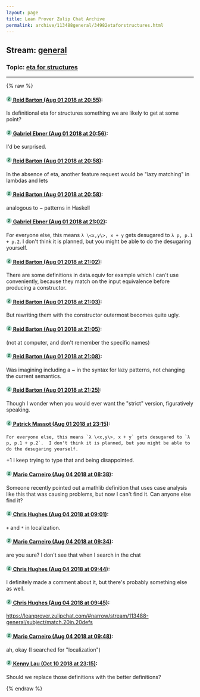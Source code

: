 ```yaml
---
layout: page
title: Lean Prover Zulip Chat Archive 
permalink: archive/113488general/34982etaforstructures.html
---
```


## Stream: [general](index.html)
### Topic: [eta for structures](34982etaforstructures.html)

---


{% raw %}
#### [![Click to go to Zulip](../../assets/img/zulip2.png) Reid Barton (Aug 01 2018 at 20:55)](https://leanprover.zulipchat.com/#narrow/stream/113488-general/topic/eta%20for%20structures/near/130734097):
Is definitional eta for structures something we are likely to get at some point?

#### [![Click to go to Zulip](../../assets/img/zulip2.png) Gabriel Ebner (Aug 01 2018 at 20:56)](https://leanprover.zulipchat.com/#narrow/stream/113488-general/topic/eta%20for%20structures/near/130734176):
I'd be surprised.

#### [![Click to go to Zulip](../../assets/img/zulip2.png) Reid Barton (Aug 01 2018 at 20:58)](https://leanprover.zulipchat.com/#narrow/stream/113488-general/topic/eta%20for%20structures/near/130734254):
In the absence of eta, another feature request would be "lazy matching" in lambdas and lets

#### [![Click to go to Zulip](../../assets/img/zulip2.png) Reid Barton (Aug 01 2018 at 20:58)](https://leanprover.zulipchat.com/#narrow/stream/113488-general/topic/eta%20for%20structures/near/130734272):
analogous to ~ patterns in Haskell

#### [![Click to go to Zulip](../../assets/img/zulip2.png) Gabriel Ebner (Aug 01 2018 at 21:02)](https://leanprover.zulipchat.com/#narrow/stream/113488-general/topic/eta%20for%20structures/near/130734477):
For everyone else, this means `λ \<x,y\>, x + y` gets desugared to `λ p, p.1 + p.2`.  I don't think it is planned, but you might be able to do the desugaring yourself.

#### [![Click to go to Zulip](../../assets/img/zulip2.png) Reid Barton (Aug 01 2018 at 21:02)](https://leanprover.zulipchat.com/#narrow/stream/113488-general/topic/eta%20for%20structures/near/130734478):
There are some definitions in data.equiv for example which I can't use conveniently, because they match on the input equivalence before producing a constructor.

#### [![Click to go to Zulip](../../assets/img/zulip2.png) Reid Barton (Aug 01 2018 at 21:03)](https://leanprover.zulipchat.com/#narrow/stream/113488-general/topic/eta%20for%20structures/near/130734545):
But rewriting them with the constructor outermost becomes quite ugly.

#### [![Click to go to Zulip](../../assets/img/zulip2.png) Reid Barton (Aug 01 2018 at 21:05)](https://leanprover.zulipchat.com/#narrow/stream/113488-general/topic/eta%20for%20structures/near/130734638):
(not at computer, and don't remember the specific names)

#### [![Click to go to Zulip](../../assets/img/zulip2.png) Reid Barton (Aug 01 2018 at 21:08)](https://leanprover.zulipchat.com/#narrow/stream/113488-general/topic/eta%20for%20structures/near/130734813):
Was imagining including a ~ in the syntax for lazy patterns, not changing the current semantics.

#### [![Click to go to Zulip](../../assets/img/zulip2.png) Reid Barton (Aug 01 2018 at 21:25)](https://leanprover.zulipchat.com/#narrow/stream/113488-general/topic/eta%20for%20structures/near/130735589):
Though I wonder when you would ever want the "strict" version, figuratively speaking.

#### [![Click to go to Zulip](../../assets/img/zulip2.png) Patrick Massot (Aug 01 2018 at 23:15)](https://leanprover.zulipchat.com/#narrow/stream/113488-general/topic/eta%20for%20structures/near/130742044):
```quote
For everyone else, this means `λ \<x,y\>, x + y` gets desugared to `λ p, p.1 + p.2`.  I don't think it is planned, but you might be able to do the desugaring yourself.
```
+1 I keep trying to type that and being disappointed.

#### [![Click to go to Zulip](../../assets/img/zulip2.png) Mario Carneiro (Aug 04 2018 at 08:38)](https://leanprover.zulipchat.com/#narrow/stream/113488-general/topic/eta%20for%20structures/near/130879441):
Someone recently pointed out a mathlib definition that uses case analysis like this that was causing problems, but now I can't find it. Can anyone else find it?

#### [![Click to go to Zulip](../../assets/img/zulip2.png) Chris Hughes (Aug 04 2018 at 09:01)](https://leanprover.zulipchat.com/#narrow/stream/113488-general/topic/eta%20for%20structures/near/130880063):
`+` and `*` in localization.

#### [![Click to go to Zulip](../../assets/img/zulip2.png) Mario Carneiro (Aug 04 2018 at 09:34)](https://leanprover.zulipchat.com/#narrow/stream/113488-general/topic/eta%20for%20structures/near/130880926):
are you sure? I don't see that when I search in the chat

#### [![Click to go to Zulip](../../assets/img/zulip2.png) Chris Hughes (Aug 04 2018 at 09:44)](https://leanprover.zulipchat.com/#narrow/stream/113488-general/topic/eta%20for%20structures/near/130881181):
I definitely made a comment about it, but there's probably something else as well.

#### [![Click to go to Zulip](../../assets/img/zulip2.png) Chris Hughes (Aug 04 2018 at 09:45)](https://leanprover.zulipchat.com/#narrow/stream/113488-general/topic/eta%20for%20structures/near/130881189):
https://leanprover.zulipchat.com/#narrow/stream/113488-general/subject/match.20in.20defs

#### [![Click to go to Zulip](../../assets/img/zulip2.png) Mario Carneiro (Aug 04 2018 at 09:48)](https://leanprover.zulipchat.com/#narrow/stream/113488-general/topic/eta%20for%20structures/near/130881304):
ah, okay (I searched for "localization")

#### [![Click to go to Zulip](../../assets/img/zulip2.png) Kenny Lau (Oct 10 2018 at 23:15)](https://leanprover.zulipchat.com/#narrow/stream/113488-general/topic/eta%20for%20structures/near/135568699):
Should we replace those definitions with the better definitions?


{% endraw %}
